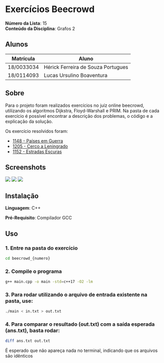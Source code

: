 # Exercícios Beecrowd

**Número da Lista**: 15<br>
**Conteúdo da Disciplina**: Grafos 2<br>

## Alunos
|Matrícula | Aluno |
| -- | -- |
| 18/0033034 | Hérick Ferreira de Souza Portugues |
| 18/0114093 | Lucas Ursulino Boaventura |

## Sobre 
Para o projeto foram realizados exercícios no juíz online beecrowd, utilizando os algoritmos Dijkstra, Floyd-Warshall e PRIM. Na pasta de cada exercício é possível encontrar a descrição dos problemas, o código e a explicação da solução.

Os exercício resolvidos foram:

- [1148 - Países em Guerra](https://www.beecrowd.com.br/judge/pt/problems/view/1148)
- [1205 - Cerco a Leningrado](https://www.beecrowd.com.br/judge/pt/problems/view/1205)
- [1152 - Estradas Escuras](https://www.beecrowd.com.br/judge/pt/problems/view/1152)

## Screenshots
![](https://cdn.discordapp.com/attachments/1020837143792341075/1049514399850823710/Screenshot_from_2022-12-05_23-31-51.png)
![](https://cdn.discordapp.com/attachments/1020837143792341075/1049514400790351923/Screenshot_from_2022-12-05_23-32-27.png)
![](https://cdn.discordapp.com/attachments/1020837143792341075/1049514401113309214/Screenshot_from_2022-12-05_23-32-31.png)

## Instalação 
**Linguagem**: C++<br>

**Pré-Requisito**: Compilador GCC

## Uso 

### 1. Entre na pasta do exercício

```bash
cd beecrowd_{numero}
```

### 2. Compile o programa

```bash
g++ main.cpp -o main -std=c++17 -O2 -lm
```

### 3. Para rodar utilizando o arquivo de entrada existente na pasta, use:

```bash
./main < in.txt > out.txt
```

### 4. Para comparar o resultado (out.txt) com a saída esperada (ans.txt), basta rodar:

```bash
diff ans.txt out.txt
```

É esperado que não apareça nada no terminal, indicando que os arquivos são idênticos
